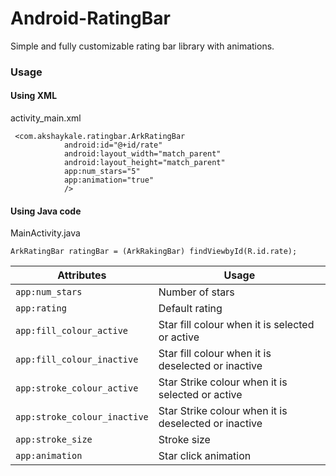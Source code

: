# Android-RatingBar
Simple and fully customizable rating bar library with animations.


### Usage


#### Using XML
activity_main.xml
```
 <com.akshaykale.ratingbar.ArkRatingBar
            android:id="@+id/rate"
            android:layout_width="match_parent"
            android:layout_height="match_parent"
            app:num_stars="5"
            app:animation="true"
            />
 ```

#### Using Java code
MainActivity.java
```
ArkRatingBar ratingBar = (ArkRakingBar) findViewbyId(R.id.rate);

```

| Attributes | Usage |
|---|---|
|```app:num_stars```|Number of stars|
|```app:rating```|Default rating|
|```app:fill_colour_active```| Star fill colour when it is selected or active|
|```app:fill_colour_inactive```| Star fill colour when it is deselected or inactive|
|```app:stroke_colour_active```| Star Strike colour when it is selected or active|
|```app:stroke_colour_inactive```| Star Strike colour when it is deselected or inactive|
|```app:stroke_size```| Stroke size|
|```app:animation```|Star click animation|
